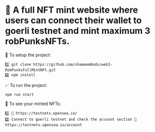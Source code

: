 # 🦄 A full NFT mint website where users can connect their wallet to goerli testnet and mint maximum 3 robPunksNFTs.

📌 To setup the project:
```
1️⃣ git clone https://github.com/shameem8ods/web3-RobPunksFullMintNFt.git
2️⃣ npm install
```
✅ To run the project:
```
npm run start
```
👀 To see your minted NFTs:

```
1️⃣ 🔗 https://testnets.opensea.io/
2️⃣ Connect to goerli testnet and check the account section 🔗 https://testnets.opensea.io/account
```

